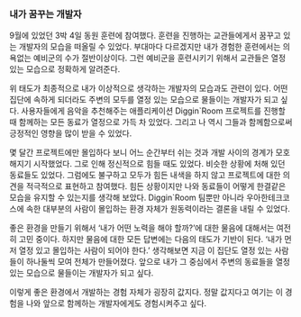 ### 내가 꿈꾸는 개발자

9월에 있었던 3박 4일 동원 훈련에 참여했다.
훈련을 진행하는 교관들에게서 꿈꾸고 있는 개발자의 모습을 떠올릴 수 있었다.
부대마다 다르겠지만 내가 경험한 훈련에서는 의욕없는 예비군의 수가 절반이상이다.
그런 예비군을 훈련시키기 위해서 교관들은 열정 있는 모습으로 정확하게 알려준다. 

위 태도가 최종적으로 내가 이상적으로 생각하는 개발자의 모습과도 관련이 있다. 
어떤 집단에 속하게 되더라도 주변의 모두를 열정 있는 모습으로 물들이는 개발자가 되고 싶다. 
사용자들에게 음악을 추천해주는 애플리케이션 Diggin`Room 프로젝트를 진행할 때 함께하는 모든 동료가 열정으로 가득 차 있었다.
그리고 나 역시 그들과 함께함으로써 긍정적인 영향을 많이 받을 수 있었다.

몇 달간 프로젝트에만 몰입하다 보니 어느 순간부터 쉬는 것과 개발 사이의 경계가 모호해지기 시작했었다. 
그로 인해 정신적으로 힘들 때도 있었다. 비슷한 상황에 처해 있던 동료들도 있었다. 
그럼에도 불구하고 모두가 힘든 내색을 하지 않고 프로젝트에 대한 의견을 적극적으로 표현하고 참여했다.
힘든 상황이지만 나와 동료들이 어떻게 한결같은 모습을 유지할 수 있는지를 생각해 보았다. 
Diggin`Room 팀뿐만 아니라 우아한테크코스에 속한 대부분의 사람이 몰입하는 환경 자체가 원동력이라는 결론을 내릴 수 있었다.

좋은 환경을 만들기 위해서 ‘내가 어떤 노력을 해야 할까?’에 대한 물음에 대해서는 여전히 고민 중이다. 
하지만 물음에 대한 모든 답변에는 다음의 태도가 기반이 된다. 
‘내가 먼저 열정 있고 몰입하는 사람이 되어야 한다.’ 생각해보면 지금 이 집단도 열정 있는 사람들이 하나둘씩 모여 전체가 만들어졌다.
앞으로 내가 그 중심에서 주변의 동료들을 열정 있는 모습으로 물들이는 개발자가 되고 싶다.

이렇게 좋은 환경에서 개발하는 경험 자체가 굉장히 값지다.
정말 값지다고 여기는 이 경험을 나와 앞으로 함께하는 개발자에게도 경험시켜주고 싶다.
